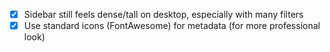 - [x] Sidebar still feels dense/tall on desktop, especially with many filters
- [x] Use standard icons (FontAwesome) for metadata (for more professional look)
